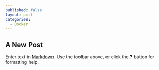 ```yaml
---
published: false
layout: post
categories:
  - Docker
---
```

## A New Post

Enter text in [Markdown](http://daringfireball.net/projects/markdown/). Use the toolbar above, or click the **?** button for formatting help.
